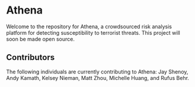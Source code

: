 # Athena

Welcome to the repository for Athena, a crowdsourced risk analysis platform
for detecting susceptibility to terrorist threats. This project will soon be made open source.

## Contributors

The following individuals are currently contributing to Athena: Jay Shenoy,
Andy Kamath, Kelsey Nieman, Matt Zhou, Michelle Huang, and Rufus Behr.